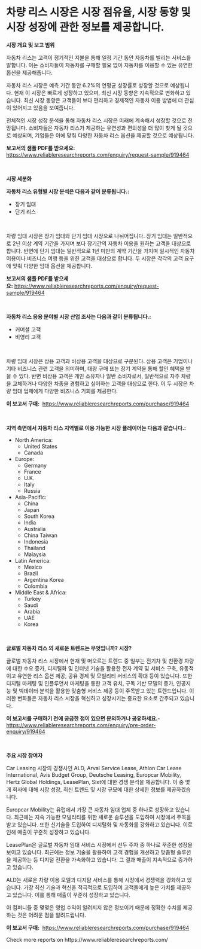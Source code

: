 <p><h1>차량 리스 시장은 시장 점유율, 시장 동향 및 시장 성장에 관한 정보를 제공합니다.</h1></p><p><strong>시장 개요 및 보고 범위</strong></p>
<p><p>자동차 리스는 고객이 정기적인 지불을 통해 일정 기간 동안 자동차를 빌리는 서비스를 말합니다. 이는 소비자들이 자동차를 구매할 필요 없이 자동차를 이용할 수 있는 유연한 옵션을 제공해줍니다. </p><p>자동차 리스 시장은 예측 기간 동안 6.2%의 연평균 성장률로 성장할 것으로 예상됩니다. 현재 이 시장은 빠르게 성장하고 있으며, 최신 시장 동향은 지속적으로 변화하고 있습니다. 최신 시장 동향은 고객들이 보다 편리하고 경제적인 자동차 이용 방법에 더 관심이 있어지고 있음을 보여줍니다. </p><p>전체적인 시장 성장 분석을 통해 자동차 리스 시장은 미래에 계속해서 성장할 것으로 전망됩니다. 소비자들은 자동차 리스가 제공하는 유연성과 편의성을 더 많이 찾게 될 것으로 예상되며, 기업들은 이에 맞춰 다양한 자동차 리스 옵션을 제공할 것으로 예상됩니다.</p></p>
<p><strong>보고서의 샘플 PDF를 받으세요:</strong> <a href="https://www.reliableresearchreports.com/enquiry/request-sample/919464">https://www.reliableresearchreports.com/enquiry/request-sample/919464</a></p>
<p>&nbsp;</p>
<p><strong>시장 세분화</strong></p>
<p><strong>자동차 리스 유형별 시장 분석은 다음과 같이 분류됩니다.:</strong></p>
<p><ul><li>장기 임대</li><li>단기 리스</li></ul></p>
<p>&nbsp;</p>
<p><p>차량 임대 시장은 장기 임대와 단기 임대 시장으로 나뉘어집니다. 장기 임대는 일반적으로 2년 이상 계약 기간을 가지며 보다 장기간의 자동차 이용을 원하는 고객을 대상으로 합니다. 반면에 단기 임대는 일반적으로 1년 미만의 계약 기간을 가지며 일시적인 자동차 이용이나 비즈니스 여행 등을 위한 고객을 대상으로 합니다. 두 시장은 각각의 고객 요구에 맞춰 다양한 임대 옵션을 제공합니다.</p></p>
<p><strong>보고서의 샘플 PDF를 받으세요:</strong>&nbsp;<a href="https://www.reliableresearchreports.com/enquiry/request-sample/919464">https://www.reliableresearchreports.com/enquiry/request-sample/919464</a></p>
<p>&nbsp;</p>
<p><strong> 자동차 리스 응용 분야별 시장 산업 조사는 다음과 같이 분류됩니다.:</strong></p>
<p><ul><li>커머셜 고객</li><li>비영리 고객</li></ul></p>
<p>&nbsp;</p>
<p><p>차량 임대 시장은 상용 고객과 비상용 고객을 대상으로 구분된다. 상용 고객은 기업이나 기타 비즈니스 관련 고객을 의미하며, 대량 구매 또는 장기 계약을 통해 할인 혜택을 받을 수 있다. 반면 비상용 고객은 개인 소유자나 일반 소비자로서, 일반적으로 자주 차량을 교체하거나 다양한 차종을 경험하고 싶어하는 고객을 대상으로 한다. 이 두 시장은 차량 임대 업체에게 다양한 비즈니스 기회를 제공한다.</p></p>
<p><strong>이 보고서 구매:</strong>&nbsp; <a href="https://www.reliableresearchreports.com/purchase/919464">https://www.reliableresearchreports.com/purchase/919464</a></p>
<p>&nbsp;</p>
<p><strong>지역 측면에서 자동차 리스 지역별로 이용 가능한 시장 플레이어는 다음과 같습니다.:</strong></p>
<p><ul>
    <li>
        North America:
        <ul>
            <li>United States</li>
            <li>Canada</li>
        </ul>
    </li>
    <li>
        Europe:
        <ul>
            <li>Germany</li>
            <li>France</li>
            <li>U.K.</li>
            <li>Italy</li>
            <li>Russia</li>
        </ul>
    </li>
    <li>
        Asia-Pacific:
        <ul>
            <li>China</li>
            <li>Japan</li>
            <li>South Korea</li>
            <li>India</li>
            <li>Australia</li>
            <li>China Taiwan</li>
            <li>Indonesia</li>
            <li>Thailand</li>
            <li>Malaysia</li>
        </ul>
    </li>
    <li>
        Latin America:
        <ul>
            <li>Mexico</li>
            <li>Brazil</li>
            <li>Argentina Korea</li>
            <li>Colombia</li>
        </ul>
    </li>
    <li>
        Middle East & Africa:
        <ul>
            <li>Turkey</li>
            <li>Saudi</li>
            <li>Arabia</li>
            <li>UAE</li>
            <li>Korea</li>
        </ul>
    </li>
    </ul></p>
<p>&nbsp;</p>
<p><strong>글로벌 자동차 리스 의 새로운 트렌드는 무엇입니까? 시장?</strong></p>
<p><p>글로벌 자동차 리스 시장에서 현재 및 떠오르는 트렌드 중 일부는 전기차 및 친환경 차량에 대한 수요 증가, 디지털화 및 인터넷 기술을 활용한 전자 계약 및 서비스 구축, 유동적이고 유연한 리스 옵션 제공, 공유 경제 및 모빌리티 서비스의 확대 등이 있습니다. 또한 디지털 마케팅 및 인플루언서 마케팅을 통한 고객 유치, 구독 기반 모델의 증가, 인공지능 및 빅데이터 분석을 활용한 맞춤형 서비스 제공 등이 주목받고 있는 트렌드입니다. 이러한 변화들은 자동차 리스 시장을 혁신하고 성장시키는 중요한 요소로 간주되고 있습니다.</p></p>
<p><strong>이 보고서를 구매하기 전에 궁금한 점이 있으면 문의하거나 공유하세요.</strong>- <a href="https://www.reliableresearchreports.com/enquiry/pre-order-enquiry/919464">https://www.reliableresearchreports.com/enquiry/pre-order-enquiry/919464</a></p>
<p>&nbsp;</p>
<p><strong>주요 시장 참여자</strong></p>
<p><p>Car Leasing 시장의 경쟁사인 ALD, Arval Service Lease, Athlon Car Lease International, Avis Budget Group, Deutsche Leasing, Europcar Mobility, Hertz Global Holdings, LeasePlan, Sixt에 대한 경쟁 분석을 제공합니다. 이 중 몇 개 회사에 대해 시장 성장, 최신 트렌드 및 시장 규모에 대한 상세한 정보를 제공하겠습니다. </p><p>Europcar Mobility는 유럽에서 가장 큰 자동차 임대 업체 중 하나로 성장하고 있습니다. 최근에는 지속 가능한 모빌리티를 위한 새로운 솔루션을 도입하여 시장에서 주목을 받고 있습니다. 또한 신기술을 도입하여 디지털화 및 자동화를 강화하고 있습니다. 이로 인해 매출이 꾸준히 성장하고 있습니다. </p><p>LeasePlan은 글로벌 자동차 임대 서비스 시장에서 선두 주자 중 하나로 꾸준한 성장을 보이고 있습니다. 최근에는 정보 기술을 활용하여 고객 경험을 개선하고 맞춤형 솔루션을 제공하는 등 디지털 전환을 가속화하고 있습니다. 그 결과 매출이 지속적으로 증가하고 있습니다. </p><p>ALD는 새로운 차량 이용 모델과 디지턈 서비스를 통해 시장에서 경쟁력을 강화하고 있습니다. 가장 최신 기술과 혁신을 적극적으로 도입하여 고객들에게 높은 가치를 제공하고 있습니다. 이를 통해 매출이 꾸준히 성장하고 있습니다. </p><p>이 컴퍼니들 중 몇몇은 영업 수익이 알려지지 않은 정보이기 때문에 정확한 수치를 제공하는 것은 어려운 점을 알려드립니다.</p></p>
<p><strong>이 보고서 구매:</strong>&nbsp;&nbsp;<a href="https://www.reliableresearchreports.com/purchase/919464">https://www.reliableresearchreports.com/purchase/919464</a></p>
<p>Check more reports on https://www.reliableresearchreports.com/</p>
